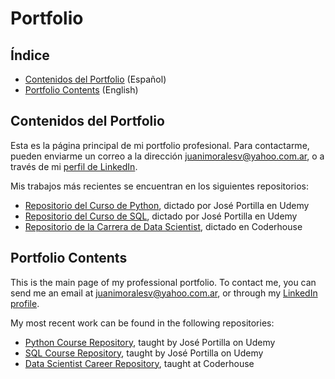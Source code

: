 # Portfolio

## Índice
- [Contenidos del Portfolio](#contenidos-del-portfolio) (Español)
- [Portfolio Contents](#portfolio-contents) (English)

## Contenidos del Portfolio
Esta es la página principal de mi portfolio profesional. Para contactarme, pueden enviarme un correo a la dirección [juanimoralesv@yahoo.com.ar](mailto:juanimoralesv@yahoo.com.ar), o a través de mi [perfil de LinkedIn](https://www.linkedin.com/in/juanigmv/).

Mis trabajos más recientes se encuentran en los siguientes repositorios:
- [Repositorio del Curso de Python](https://github.com/juanimoralesv/2025-Python-Bootcamp/blob/main/README.md), dictado por José Portilla en Udemy
- [Repositorio del Curso de SQL](https://github.com/juanimoralesv/2025-SQL-Bootcamp/blob/main/README.md), dictado por José Portilla en Udemy
- [Repositorio de la Carrera de Data Scientist](https://github.com/juanimoralesv/2024-coderhouse-datascience/blob/main/README.md), dictado en Coderhouse

## Portfolio Contents
This is the main page of my professional portfolio. To contact me, you can send me an email at [juanimoralesv@yahoo.com.ar](mailto:juanimoralesv@yahoo.com.ar), or through my [LinkedIn profile](https://www.linkedin.com/in/juanigmv/?locale=en_US).

My most recent work can be found in the following repositories:
- [Python Course Repository](https://github.com/juanimoralesv/2025-Python-Bootcamp/blob/main/README.md), taught by José Portilla on Udemy
- [SQL Course Repository](https://github.com/juanimoralesv/2025-SQL-Bootcamp/blob/main/README.md), taught by José Portilla on Udemy
- [Data Scientist Career Repository](https://github.com/juanimoralesv/2024-coderhouse-datascience/blob/main/README.md), taught at Coderhouse
